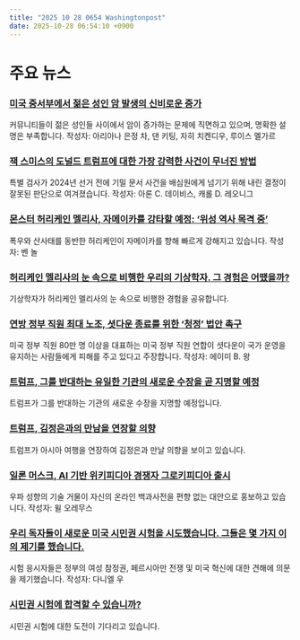 ```yaml
---
title: "2025 10 28 0654 Washingtonpost"
date: 2025-10-28 06:54:10 +0900
---
```


# 주요 뉴스

### [미국 중서부에서 젊은 성인 암 발생의 신비로운 증가](https://www.washingtonpost.com/health/2025/10/27/young-cancer-iowa/)
커뮤니티들이 젊은 성인들 사이에서 암이 증가하는 문제에 직면하고 있으며, 명확한 설명은 부족합니다.
작성자: 아리아나 은정 차, 댄 키팅, 자히 치켄디우, 루이스 멜가르

### [잭 스미스의 도널드 트럼프에 대한 가장 강력한 사건이 무너진 방법](https://www.washingtonpost.com/investigations/2025/10/27/injustice-jack-smith-trump-florida/)
특별 검사가 2024년 선거 전에 기밀 문서 사건을 배심원에게 넘기기 위해 내린 결정이 잘못된 판단으로 여겨졌습니다.
작성자: 아론 C. 데이비스, 캐롤 D. 레오니그

### [몬스터 허리케인 멜리사, 자메이카를 강타할 예정: ‘위성 역사 목격 중’](https://www.washingtonpost.com/weather/2025/10/27/hurricane-melissa-jamaica/)
폭우와 산사태를 동반한 허리케인이 자메이카를 향해 빠르게 강해지고 있습니다.
작성자: 벤 놀

### [허리케인 멜리사의 눈 속으로 비행한 우리의 기상학자. 그 경험은 어땠을까?](https://www.washingtonpost.com/weather/2025/10/27/watch-hurricane-melissa-eye-flight-video/)
기상학자가 허리케인 멜리사의 눈 속으로 비행한 경험을 공유합니다.

### [연방 정부 직원 최대 노조, 셧다운 종료를 위한 ‘청정’ 법안 촉구](https://www.washingtonpost.com/politics/2025/10/27/largest-employees-union-end-shutdown/)
미국 정부 직원 80만 명 이상을 대표하는 미국 정부 직원 연합이 셧다운이 국가 운영을 유지하는 사람들에게 피해를 주고 있다고 주장합니다.
작성자: 에이미 B. 왕

### [트럼프, 그를 반대하는 유일한 기관의 새로운 수장을 곧 지명할 예정](https://www.washingtonpost.com/business/2025/10/27/trump-shutdown-gao/)
트럼프가 그를 반대하는 기관의 새로운 수장을 지명할 예정입니다.

### [트럼프, 김정은과의 만남을 연장할 의향](https://www.washingtonpost.com/politics/2025/10/27/trump-asia-trip/)
트럼프가 아시아 여행을 연장하여 김정은과 만날 의향을 보이고 있습니다.

### [일론 머스크, AI 기반 위키피디아 경쟁자 그로키피디아 출시](https://www.washingtonpost.com/technology/2025/10/27/grokipedia-wikipedia-musk-/)
우파 성향의 기술 거물이 자신의 온라인 백과사전을 편향 없는 대안으로 홍보하고 있습니다.
작성자: 윌 오레무스

### [우리 독자들이 새로운 미국 시민권 시험을 시도했습니다. 그들은 몇 가지 이의 제기를 했습니다.](https://www.washingtonpost.com/nation/interactive/2025/united-states-citizenship-quiz-results/)
시험 응시자들은 정부의 여성 참정권, 페르시아만 전쟁 및 미국 혁신에 대한 견해에 의문을 제기했습니다.
작성자: 다니엘 우

### [시민권 시험에 합격할 수 있습니까?](https://www.washingtonpost.com/nation/interactive/2025/united-states-citizenship-quiz/)
시민권 시험에 대한 도전이 기다리고 있습니다.
